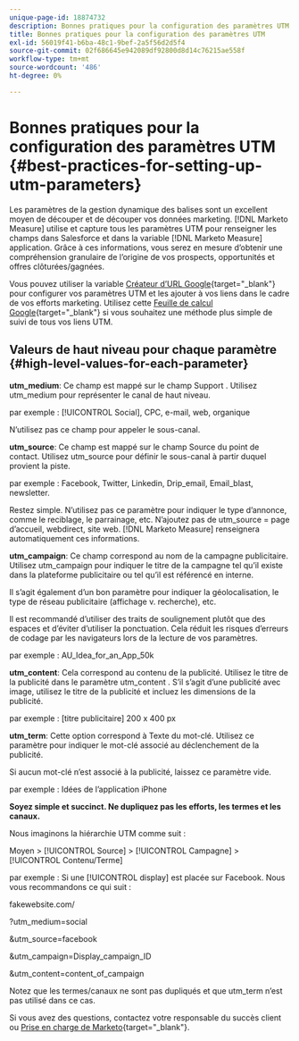 ```yaml
---
unique-page-id: 18874732
description: Bonnes pratiques pour la configuration des paramètres UTM - [!DNL Marketo Measure] - Documentation du produit
title: Bonnes pratiques pour la configuration des paramètres UTM
exl-id: 56019f41-b6ba-48c1-9bef-2a5f56d2d5f4
source-git-commit: 02f686645e942089df92800d8d14c76215ae558f
workflow-type: tm+mt
source-wordcount: '486'
ht-degree: 0%

---
```


# Bonnes pratiques pour la configuration des paramètres UTM {#best-practices-for-setting-up-utm-parameters}

Les paramètres de la gestion dynamique des balises sont un excellent moyen de découper et de découper vos données marketing. [!DNL Marketo Measure] utilise et capture tous les paramètres UTM pour renseigner les champs dans Salesforce et dans la variable [!DNL Marketo Measure] application. Grâce à ces informations, vous serez en mesure d’obtenir une compréhension granulaire de l’origine de vos prospects, opportunités et offres clôturées/gagnées.

Vous pouvez utiliser la variable [Créateur d’URL Google](https://support.google.com/analytics/answer/1033867?hl=en){target=&quot;_blank&quot;} pour configurer vos paramètres UTM et les ajouter à vos liens dans le cadre de vos efforts marketing. Utilisez cette [Feuille de calcul Google](https://docs.google.com/spreadsheets/d/1QCIr1WUJQHE68cA4VTks2XE7nxuryaUymCEy_23-Oew/edit#gid=0){target=&quot;_blank&quot;} si vous souhaitez une méthode plus simple de suivi de tous vos liens UTM.

## Valeurs de haut niveau pour chaque paramètre {#high-level-values-for-each-parameter}

**utm_medium**: Ce champ est mappé sur le champ Support . Utilisez utm_medium pour représenter le canal de haut niveau.

par exemple : [!UICONTROL Social], CPC, e-mail, web, organique

N’utilisez pas ce champ pour appeler le sous-canal.

**utm_source**: Ce champ est mappé sur le champ Source du point de contact. Utilisez utm_source pour définir le sous-canal à partir duquel provient la piste.

par exemple : Facebook, Twitter, Linkedin, Drip_email, Email_blast, newsletter.

Restez simple. N’utilisez pas ce paramètre pour indiquer le type d’annonce, comme le reciblage, le parrainage, etc. N’ajoutez pas de utm_source = page d’accueil, webdirect, site web. [!DNL Marketo Measure] renseignera automatiquement ces informations.

**utm_campaign**: Ce champ correspond au nom de la campagne publicitaire. Utilisez utm_campaign pour indiquer le titre de la campagne tel qu’il existe dans la plateforme publicitaire ou tel qu’il est référencé en interne.

Il s’agit également d’un bon paramètre pour indiquer la géolocalisation, le type de réseau publicitaire (affichage v. recherche), etc.

Il est recommandé d’utiliser des traits de soulignement plutôt que des espaces et d’éviter d’utiliser la ponctuation. Cela réduit les risques d’erreurs de codage par les navigateurs lors de la lecture de vos paramètres.

par exemple : AU_Idea_for_an_App_50k

**utm_content**: Cela correspond au contenu de la publicité. Utilisez le titre de la publicité dans le paramètre utm_content . S’il s’agit d’une publicité avec image, utilisez le titre de la publicité et incluez les dimensions de la publicité.

par exemple : [titre publicitaire] 200 x 400 px

**utm_term**: Cette option correspond à Texte du mot-clé. Utilisez ce paramètre pour indiquer le mot-clé associé au déclenchement de la publicité.

Si aucun mot-clé n’est associé à la publicité, laissez ce paramètre vide.

par exemple : Idées de l’application iPhone

**Soyez simple et succinct. Ne dupliquez pas les efforts, les termes et les canaux.**

Nous imaginons la hiérarchie UTM comme suit :

Moyen > [!UICONTROL Source] > [!UICONTROL Campagne] > [!UICONTROL Contenu/Terme]

par exemple : Si une [!UICONTROL display] est placée sur Facebook. Nous vous recommandons ce qui suit :

fakewebsite.com/

?utm_medium=social

&amp;utm_source=facebook

&amp;utm_campaign=Display_campaign_ID

&amp;utm_content=content_of_campaign

Notez que les termes/canaux ne sont pas dupliqués et que utm_term n’est pas utilisé dans ce cas.

Si vous avez des questions, contactez votre responsable du succès client ou [Prise en charge de Marketo](https://nation.marketo.com/t5/support/ct-p/Support){target=&quot;_blank&quot;}.
